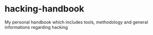 # hacking-handbook
My personal handbook which includes tools, methodology and general informations regarding hacking
